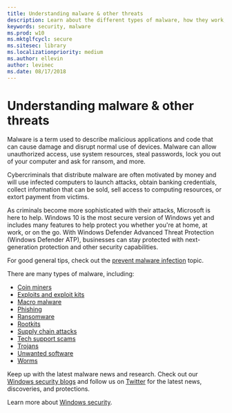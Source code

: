 ```yaml
---
title: Understanding malware & other threats
description: Learn about the different types of malware, how they work, and what you can do to protect yourself.
keywords: security, malware
ms.prod: w10
ms.mktglfcycl: secure
ms.sitesec: library
ms.localizationpriority: medium
ms.author: ellevin
author: levinec
ms.date: 08/17/2018
---
```

# Understanding  malware & other threats

Malware is a term used to describe malicious applications and code that can cause damage and disrupt normal use of devices. Malware can allow unauthorized access, use system resources, steal passwords, lock you out of your computer and ask for ransom, and more.

Cybercriminals that distribute malware are often motivated by money and will use infected computers to launch attacks, obtain banking credentials, collect information that can be sold, sell access to computing resources, or extort payment from victims.

As criminals become more sophisticated with their attacks, Microsoft is here to help. Windows 10 is the most secure version of Windows yet and includes many features to help protect you whether you're at home, at work, or on the go. With Windows Defender Advanced Threat Protection (Windows Defender ATP), businesses can stay protected with next-generation protection and other security capabilities.

For good general tips, check out the [prevent malware infection](prevent-malware-infection.md) topic.

There are many types of malware, including:

- [Coin miners](coinminer-malware.md)
- [Exploits and exploit kits](exploits-malware.md)
- [Macro malware](macro-malware.md)
- [Phishing](phishing.md)
- [Ransomware](ransomware-malware.md)
- [Rootkits](rootkits-malware.md)
- [Supply chain attacks](supply-chain-malware.md)
- [Tech support scams](support-scams.md)
- [Trojans](trojans-malware.md)
- [Unwanted software](unwanted-software.md)
- [Worms](worms-malware.md)

Keep up with the latest malware news and research. Check out our [Windows security blogs](http://aka.ms/wdsecurityblog) and follow us on [Twitter](https://twitter.com/wdsecurity) for the latest news, discoveries, and protections.

Learn more about [Windows security](https://docs.microsoft.com/en-us/windows/security/index).
